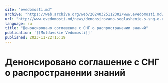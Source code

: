 ```yaml
---
site: "evedomosti.md"
archive: "https://web.archive.org/web/20240325112302/www.evedomosti.md/news/denonsirovano-soglashenie-s-sng-o-rasprostranenii-znanij"
url: "http://www.evedomosti.md/news/denonsirovano-soglashenie-s-sng-o-rasprostranenii-znanij"
language: ru
title: "Денонсировано соглашение с СНГ о распространении знаний"
publication: '[[Moldavskie Vedomosti]]'
published: 2023-11-22T15:19
---
```


# Денонсировано соглашение с СНГ о распространении знаний

